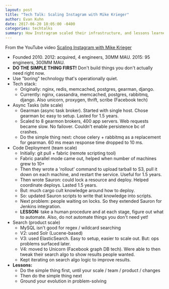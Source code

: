```yaml
---
layout: post
title: "Tech Talk: Scaling Instagram with Mike Krieger"
author: Evan Kuhn
date: 2017-06-20 18:05:00 -0400
categories: techtalks
summary: How Instragram scaled their infrastructure, and lessons learned.
---
```


From the YouTube video [Scaling Instagram with Mike Krieger
](https://www.youtube.com/watch?v=oNA2C1vC8FQ)

- Founded 2010.  2012: acquired, 4 engineers, 30MM MAU.  2015: 95 engineers, 300MM MAU.
- **DO THE SIMPLE THING FIRST!**  Don't build things you don't actually need right now.
- Use "boring" technology that's operationally quiet.
- Tech stack:
  - Originally: nginx, redis, memcached, postgres, gearman, django.
  - Currently: nginx, cassandra, memcached, postgres, rabbitmq, django.  Also unicorn, proxygen, thrift, scribe (Facebook tech)
- Async Tasks (site scale)
  - Gearman (async task broker).  Started with single host.  Chose gearman bc easy to setup.  Lasted for 1.5 years.
  - Scaled to 8 gearmon brokers, 400 app servers.  Web requests became slow.  No failover.  Couldn't enable persistence bc of crashes.
  - Do the simple thing next: chose celery + rabbitmq as a replacement for gearman.  60 ms mean response time dropped to 10 ms.
- Code Deployment (team scale)
  - Initially: git pull + fabric (remote scripting tool)
  - Fabric parallel mode came out, helped when number of machines grew to 10+
  - Then they wrote a 'rollout' command to upload tarball to S3, pull it down on each machine, and restart the service.  Useful for 1.5 years.
  - Then wrote Sauron: could lock a resource and deploy.  Helped coordinate deploys.  Lasted 1.5 years.
  - But: much cargo cult knowledge around how to deploy.
  - So: updated Sauron scripts to write that knowledge into scripts.
  - Next problem: people waiting on locks.  So they extended Sauron for Jenkins integration.
  - **LESSON:** take a human procedure and at each stage, figure out what to automate.  Also, do not automate things you don't need yet!
- Search (product scale)
  - MySQL isn't good for regex / wildcard searching
  - V2: used Solr (Lucene-based)
  - V3: used ElasticSearch.  Easy to setup, easier to scale out.  But: ops problems surfaced later.
  - V4: moved to Unicorn (Facebook graph DB tech).  Were able to then tweak their search algo to show results people wanted.
  - Kept iterating on search algo logic to improve results.
- **Lessons:**
  - Do the simple thing first, until your scale / team / product / changes
  - Then do the simple thing next
  - Ground your evolution in problem-solving
